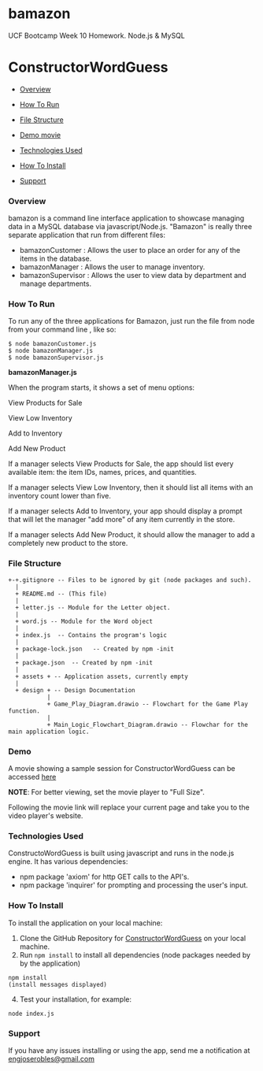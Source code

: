 # bamazon
UCF Bootcamp Week 10 Homework.
Node.js &amp; MySQL

# ConstructorWordGuess
 * [Overview](#overview)

 * [How To Run](#howToRun)
 
 * [File Structure](#FileStructure)
 
 * [Demo movie](#Demo)
 
 * [Technologies Used](#techsUsed)
 
 * [How To Install](#howToInstall)
 
 * [Support](#support)
 
 
### Overview <a name="overview"></a>
bamazon is a command line interface application to showcase managing data in a MySQL database via javascript/Node.js.
"Bamazon" is really three separate application that run from different files:

* bamazonCustomer   : Allows the user to place an order for any of the items in the database. 
* bamazonManager    : Allows the user to manage inventory.
* bamazonSupervisor : Allows the user to view data by department and manage departments. 

### How To Run <a name="howToRun"></a>
To run any of the three applications for Bamazon, just run the file from node from your command line , like so:
```
$ node bamazonCustomer.js
$ node bamazonManager.js
$ node bamazonSupervisor.js
```
**bamazonManager.js**

  When the program starts, it shows a set of menu options:

  View Products for Sale

  View Low Inventory

  Add to Inventory

  Add New Product

  If a manager selects View Products for Sale, the app should list every available item: the item IDs, names, prices, and quantities.

  If a manager selects View Low Inventory, then it should list all items with an inventory count lower than five.

  If a manager selects Add to Inventory, your app should display a prompt that will let the manager "add more" of any item currently in   the store.

  If a manager selects Add New Product, it should allow the manager to add a completely new product to the store.



### File Structure <a name="FileStructure"></a>

```
+-+.gitignore -- Files to be ignored by git (node packages and such).
  |
  + README.md -- (This file)
  |
  + letter.js -- Module for the Letter object. 
  |
  + word.js -- Module for the Word object 
  |
  + index.js  -- Contains the program's logic
  |
  + package-lock.json	-- Created by npm -init
  |
  + package.json  -- Created by npm -init
  |
  + assets + -- Application assets, currently empty
  |
  + design + -- Design Documentation
           |
           + Game_Play_Diagram.drawio -- Flowchart for the Game Play function.
           |
           + Main_Logic_Flowchart_Diagram.drawio -- Flowchar for the main application logic. 
```

### Demo <a name="Demo"></a>

A movie showing a sample session for ConstructorWordGuess can be accessed <a href="https://engjoserobles-gmail.tinytake.com/tt/MzcyNjQwNV8xMTM0MDg1NQ" target="_blank">here</a>

**NOTE**: For better viewing, set the movie player to "Full Size". 

Following the movie link will replace your current page and take you to the video player's website. 

### Technologies Used <a name="techsUsed"></a>

ConstructoWordGuess is built using javascript and runs in the node.js engine.  It has various dependencies:

* npm package 'axiom' for http GET calls to the API's.
* npm package 'inquirer' for prompting and processing the user's input. 

### How To Install <a name="howToInstall"></a>

To install the application on your local machine:
1. Clone the GitHub Repository for [ConstructorWordGuess](https://github.com/j0serobles/ConstructorWordGuess) on your local machine.
2. Run ```npm install``` to install all dependencies (node packages needed by by the application)
  
  ``` 
  npm install 
  (install messages displayed)
  ```
  
  4. Test your installation, for example:
  ```
  node index.js
  ```
  
  ### Support <a name="support"></a>
  If you have any issues installing or using the app, send me a notification at [engjoserobles@gmail.com](mailto:engjoserobles@gmail.com)
  
